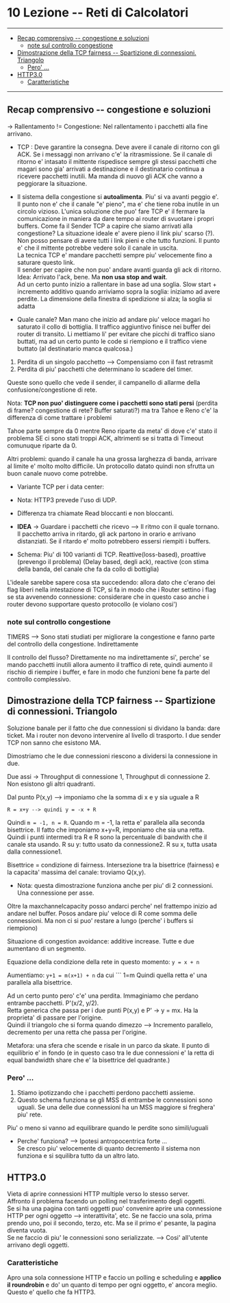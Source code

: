 # 10 Lezione -- Reti di Calcolatori

---

<!-- TOC -->
- [Recap comprensivo -- congestione e soluzioni](#recap-comprensivo----congestione-e-soluzioni)
    - [note sul controllo congestione](#note-sul-controllo-congestione)
- [Dimostrazione della TCP fairness --  Spartizione di connessioni. Triangolo](#dimostrazione-della-tcp-fairness-----spartizione-di-connessioni-triangolo)
    - [Pero' ...](#pero-)
- [HTTP3.0](#http30)
    - [Caratteristiche](#caratteristiche)
<!-- /TOC -->

---

## Recap comprensivo -- congestione e soluzioni

-> Rallentamento != Congestione: Nel rallentamento i pacchetti alla fine arrivano.  
* TCP : Deve garantire la consegna. Deve avere il canale di ritorno con gli ACK. Se i messaggi non arrivano c'e' la ritrasmissione. Se il canale di ritorno e' intasato il mittente rispedisce sempre gli stessi pacchetti che magari sono gia' arrivati a destinazione e il destinatario continua a ricevere pacchetti inutili. Ma manda di nuovo gli ACK che vanno a peggiorare la situazione.  

* Il sistema della congestione si **autoalimenta**. Piu' si va avanti peggio e'. Il punto non e' che il canale "e' pieno", ma e' che tiene roba inutile in un circolo vizioso. L'unica soluzione che puo' fare TCP e' il fermare la comunicazione in maniera da dare tempo ai router di svuotare i propri buffers. Come fa il Sender TCP a capire che siamo arrivati alla congestione? La situazione ideale e' avere pieno il link piu' scarso (?).   
Non posso pensare di avere tutti i link pieni e che tutto funzioni. Il punto e' che il mittente potrebbe vedere solo il canale in uscita.  
La tecnica TCP e' mandare pacchetti sempre piu' velocemente fino a saturare questo link.  
Il sender per capire che non puo' andare avanti guarda gli ack di ritorno. Idea: Arrivato l'ack, bene. Ma **non usa stop and wait**.   
Ad un certo punto inizio a rallentare in base ad una soglia. Slow start + incremento additivo quando arriviamo sopra la soglia: iniziamo ad avere perdite. La dimensione della finestra di spedizione si alza; la soglia si adatta   

* Quale canale? Man mano che inizio ad andare piu' veloce magari ho saturato il collo di bottiglia. Il traffico aggiuntivo finisce nei buffer dei router di transito. Li mettiamo li' per evitare che picchi di traffico siano buttati, ma ad un certo punto le code si riempiono e il traffico viene buttato (al destinatario manca qualcosa.)   
  
1. Perdita di un singolo pacchetto --> Compensiamo con il fast retrasmit
2. Perdita di piu' pacchetti che determinano lo scadere del timer. 
  
Queste sono quello che vede il sender, il campanello di allarme della confusione/congestione di rete.  
  
Nota: **TCP non puo' distinguere come i pacchetti sono stati persi** (perdita di frame? congestione di rete? Buffer saturati?)  ma tra Tahoe e Reno c'e' la differenza di come trattare i problemi

Tahoe parte sempre da 0 mentre Reno riparte da meta' di dove c'e' stato il problema SE ci sono stati troppi ACK, altrimenti se si tratta di Timeout comunuque riparte da 0.  
  
Altri problemi: quando il canale ha una grossa larghezza di banda, arrivare al limite e' molto molto difficile. Un protocollo datato quindi non sfrutta un buon canale nuovo come potrebbe.  
  
* Variante TCP per i data center: 

* Nota: HTTP3 prevede l'uso di UDP.  
  
* Differenza tra chiamate Read bloccanti e non bloccanti.  

* **IDEA** -> Guardare i pacchetti che ricevo --> Il ritmo con il quale tornano.  
Il pacchetto arriva in ritardo, gli ack partono in orario e arrivano distanziati. Se il ritardo e' molto potrebbero essersi riempiti i buffers.  

* Schema: Piu' di 100 varianti di TCP.  Reattive(loss-based), proattive (prevengo il problema) (Delay based, degli ack), reactive (con stima della banda, del canale che fa da collo di bottiglia)  
  
L'ideale sarebbe sapere cosa sta succedendo: allora dato che c'erano dei flag liberi nella intestazione di TCP, si fa in modo che i Router settino i flag se sta avvenendo connessione: considerare che in questo caso anche i router devono supportare questo protocollo (e violano cosi')  
  
### note sul controllo congestione
TIMERS --> Sono stati studiati per migliorare la congestione e fanno parte del controllo della congestione. Indirettamente

Il controllo del flusso? Direttamente no ma indirettamente si', perche' se mando pacchetti inutili allora aumento il traffico di rete, quindi aumento il rischio di riempire i buffer, e fare in modo che funzioni bene fa parte del controllo complessivo.    
  
## Dimostrazione della TCP fairness --  Spartizione di connessioni. Triangolo

Soluzione banale per il fatto che due connessioni si dividano la banda: dare ticket. Ma i router non devono intervenire al livello di trasporto. I due sender TCP non sanno che esistono MA.  
  
Dimostriamo che le due connessioni riescono a dividersi la connessione in due.  
  
Due assi -> Throughput di connessione 1, Throughput di connessione 2. Non esistono gli altri quadranti.  
  
Dal punto P(x,y) --> imponiamo che la somma di x e y sia uguale a R 
  
```R = x+y --> quindi y = -x + R```  

Quindi ```m = -1, n = R```. Quando m = -1, la retta e' parallela alla seconda bisettrice. Il fatto che imponiamo x+y=R, imponiamo che sia una retta.  
Quindi i punti intermedi tra R e R sono la percentuale di bandwith che il canale sta usando. R su y: tutto usato da connessione2. R su x, tutta usata dalla connessione1.  
  
Bisettrice = condizione di fairness. Intersezione tra la bisettrice (fairness) e la capacita' massima del canale: troviamo Q(x,y).  
  
* Nota: questa dimostrazione funziona anche per piu' di 2 connessioni. Una connessione per asse.  
  
Oltre la maxchannelcapacity posso andarci perche' nel frattempo inizio ad andare nel buffer. Posos andare piu' veloce di R come somma delle connessioni. Ma non ci si puo' restare a lungo (perche' i buffers si riempiono)  
  
Situazione di congestion avoidance: additive increase. Tutte e due aumentano di un segmento.  
  
Equazione della condizione della rete in questo momento:   ```y = x + n```
 
Aumentiamo:  ```y+1 = m(x+1) + n``` da cui ``` 1=m
Quindi quella retta e' una parallela alla bisettrice. 
  
Ad un certo punto pero' c'e' una perdita. Immaginiamo che perdano entrambe pacchetti. P'(x/2, y/2).  
Retta generica che passa per i due punti P(x,y) e P' -> y = mx.  Ha la proprieta' di passare per l'origine.  
Quindi il triangolo che si forma quando dimezzo --> Incremento parallelo, decremento per una retta che passa per l'origine.  
  
Metafora: una sfera che scende e risale in un parco da skate. Il punto di equilibrio e' in fondo (e in questo caso tra le due connessioni e' la retta di equal bandwidth share che e' la bisettrice del quadrante.)   

### Pero' ...

1. Stiamo ipotizzando che i pacchetti perdono pacchetti assieme.  
2. Questo schema funziona se gli MSS di entrambe le connessioni sono uguali. Se una delle due connessioni ha un MSS maggiore si freghera' piu' rete.  
  
Piu' o meno si vanno ad equilibrare quando le perdite sono simili/uguali  

* Perche' funziona?  --> Ipotesi antropocentrica forte  ...  
Se cresco piu' velocemente di quanto decremento il sistema non funziona e si squilibra tutto da un altro lato.  

## HTTP3.0 

Vieta di aprire connessioni HTTP multiple verso lo stesso server.  
Affronto il problema facendo un polling nel trasferimento degli oggetti.  
Se si ha una pagina con tanti oggetti puo' convenire aprire una connessione HTTP per ogni oggetto --> interattivita', etc. Se ne faccio una sola, prima prendo uno, poi il secondo, terzo, etc.  Ma se il primo e' pesante, la pagina diventa vuota.  
Se ne faccio di piu' le connessioni sono serializzate. --> Cosi' all'utente arrivano degli oggetti.  

### Caratteristiche

Apro una sola connessione HTTP e faccio un polling e scheduling e **applico il roundrobin** e do' un quanto di tempo per ogni oggetto, e' ancora meglio. Questo e' quello che fa HTTP3.  